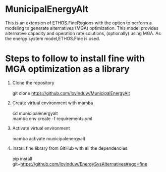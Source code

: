 # MunicipalEnergyAlt

This is an extension of ETHOS.FineRegions with the option to perform a modeling to generate alternatives (MGA) optimization. This model provides alternative capacity and operation rate solutions, (optionally) using MGA. As the energy system model,ETHOS.Fine is used.

# Steps to follow to install fine with MGA optimization as a library

1. Clone the repository\
   \
   git clone https://github.com/lovinduw/MunicipalEnergyAlt

2. Create virtual environment with mamba\
   \
  cd municipalenergyalt\
  mamba env create -f requirements.yml                

3. Activate virtual environment\
   \
  mamba activate municipalenergyalt

4. Install fine library from GitHub with all the dependencies\
   \
  pip install git+https://github.com/lovinduw/EnergySysAlternatives#egg=fine
